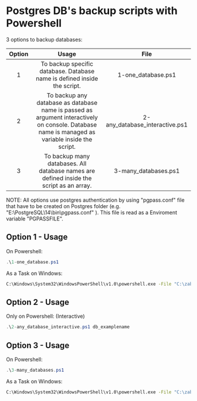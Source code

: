 # Postgres DB's backup scripts with Powershell

3 options to backup databases:

| Option | Usage    | File    |
| :---:   | :---: | :---: |
| 1 | To backup specific database. Database name is defined inside the script.   | 1-one_database.ps1  |
| 2 | To backup any database as database name is passed as argument interactively on console. Database name is managed as variable inside the script.   | 2-any_database_interactive.ps1 |
| 3 | To backup many databases. All database names are defined inside the script as an array.   | 3-many_databases.ps1  |

NOTE: All options use postgres authentication by using "pgpass.conf" file that have to be created on Postgres folder (e.g. "E:\PostgreSQL\14\bin\pgpass.conf" ). This file is read as a Enviroment variable "PGPASSFILE".

## Option 1 - Usage

On Powershell:
```powershell
.\1-one_database.ps1
```

As a Task on Windows:
```bash
C:\Windows\System32\WindowsPowerShell\v1.0\powershell.exe -File "C:\zabbix\Tasks\1-one_database.ps1"
```

## Option 2 - Usage

Only on Powershell: (Interactive)
```powershell
.\2-any_database_interactive.ps1 db_examplename
```

## Option 3 - Usage

On Powershell:
```powershell
.\3-many_databases.ps1
```

As a Task on Windows:
```bash
C:\Windows\System32\WindowsPowerShell\v1.0\powershell.exe -File "C:\zabbix\Tasks\3-many_databases.ps1"
```

